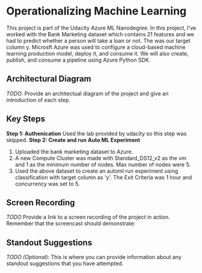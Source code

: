 # Operationalizing Machine Learning
This project is part of the Udacity Azure ML Nanodegree. In this project, I've worked with the Bank Marketing dataset which contains 21 features and we had to predict whether a person will take a loan or not. The was our target column y. 
Microsft Azure was used to configure a cloud-based machine learning production model, deploy it, and consume it. We will also create, publish, and consume a pipeline using Azure Python SDK.

## Architectural Diagram
*TODO*: Provide an architectual diagram of the project and give an introduction of each step.

## Key Steps
**Step 1: Authenication**
Used the lab provided by udacity so this step was skipped.
**Step 2: Create and run Auto ML Experiment**
1. Uploaded the bank marketing dataset to Azure.
2. A new Compute Cluster was made with Standard_DS12_v2 as the vm and 1 as the minimum number of nodes. Max number of nodes were 5.
2. Used the above dataset to create an automl run experiment using classification with target column as 'y'. The Exit Criteria was 1 hour and concurrency was set to 5.  

## Screen Recording
*TODO* Provide a link to a screen recording of the project in action. Remember that the screencast should demonstrate:

## Standout Suggestions
*TODO (Optional):* This is where you can provide information about any standout suggestions that you have attempted.
